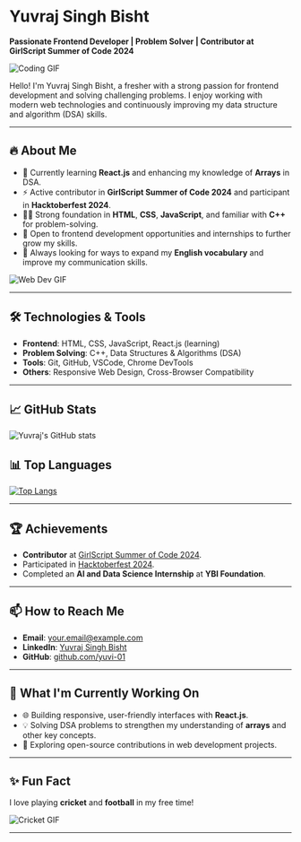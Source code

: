 # Yuvraj Singh Bisht

**Passionate Frontend Developer | Problem Solver | Contributor at GirlScript Summer of Code 2024**

![Coding GIF](https://media.giphy.com/media/qgQUggAC3Pfv687qPC/giphy.gif)

Hello! I'm Yuvraj Singh Bisht, a fresher with a strong passion for frontend development and solving challenging problems. I enjoy working with modern web technologies and continuously improving my data structure and algorithm (DSA) skills.

---

## 🔥 About Me

- 🌱 Currently learning **React.js** and enhancing my knowledge of **Arrays** in DSA.
- ⚡ Active contributor in **GirlScript Summer of Code 2024** and participant in **Hacktoberfest 2024**.
- 👨‍💻 Strong foundation in **HTML**, **CSS**, **JavaScript**, and familiar with **C++** for problem-solving.
- 💼 Open to frontend development opportunities and internships to further grow my skills.
- 📖 Always looking for ways to expand my **English vocabulary** and improve my communication skills.

![Web Dev GIF](https://media.giphy.com/media/SWoSkN6DxTszqIKEqv/giphy.gif)

---

## 🛠️ Technologies & Tools

- **Frontend**: HTML, CSS, JavaScript, React.js (learning)
- **Problem Solving**: C++, Data Structures & Algorithms (DSA)
- **Tools**: Git, GitHub, VSCode, Chrome DevTools
- **Others**: Responsive Web Design, Cross-Browser Compatibility

---

## 📈 GitHub Stats

![Yuvraj's GitHub stats](https://github-readme-stats.vercel.app/api?username=yuvi-01&show_icons=true&theme=radical)

## 📊 Top Languages

[![Top Langs](https://github-readme-stats.vercel.app/api/top-langs/?username=yuvi-01&layout=compact&theme=radical)](https://github.com/yuvi-01)

---

## 🏆 Achievements

- **Contributor** at [GirlScript Summer of Code 2024](https://gssoc.girlscript.tech/).
- Participated in [Hacktoberfest 2024](https://hacktoberfest.com/).
- Completed an **AI and Data Science Internship** at **YBI Foundation**.

---

## 📫 How to Reach Me

- **Email**: your.email@example.com
- **LinkedIn**: [Yuvraj Singh Bisht](https://www.linkedin.com/in/yourprofile/)
- **GitHub**: [github.com/yuvi-01](https://github.com/yuvi-01)

---

## 🧠 What I'm Currently Working On

- 🌐 Building responsive, user-friendly interfaces with **React.js**.
- 💡 Solving DSA problems to strengthen my understanding of **arrays** and other key concepts.
- 🎯 Exploring open-source contributions in web development projects.

---

## ✨ Fun Fact

I love playing **cricket** and **football** in my free time!

![Cricket GIF](https://media.giphy.com/media/Vf3gL6Lzt6nJq/giphy.gif)

---
